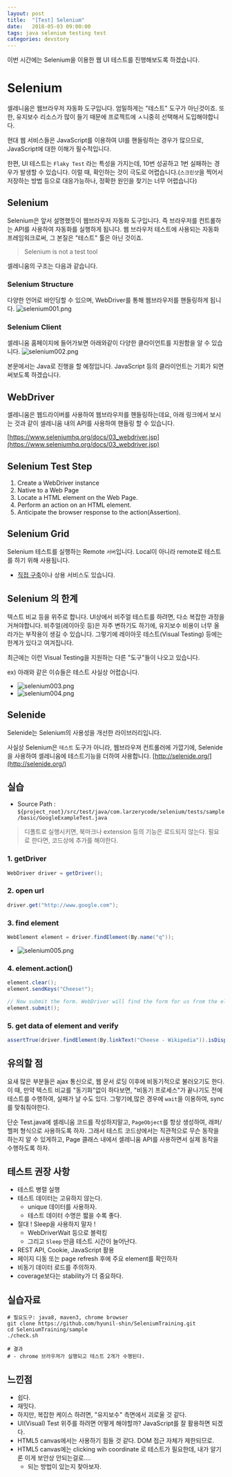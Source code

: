 ```yaml
---
layout: post
title:  "[Test] Selenium"
date:   2018-05-03 09:00:00
tags: java selenium testing test
categories: devstory
---
```


이번 시간에는 Selenium을 이용한 웹 UI 테스트를 진행해보도록 하겠습니다.

# Selenium
셀레니움은 웹브라우저 자동화 도구입니다. 엄밀하게는 "테스트" 도구가 아닌것이죠. 
또한, 유지보수 리소스가 많이 들기 때문에 프로젝트에 ㅅ니중히 선택해서 도입해야합니다.

현대 웹 서비스들은 JavaScript를 이용하여 UI를 핸들링하는 경우가 많으므로, JavaScript에 대한 이해가 필수적입니다.

한편, UI 테스트는 `Flaky Test` 라는 특성을 가지는데, 10번 성공하고 1번 실패하는 경우가 발생할 수 있습니다. 이럴 때, 확인하는 것이 극도로 어렵습니다.(`스크린샷`을 찍어서 저장하는 방법 등으로 대응가능하나, 정확한 원인을 찾기는 너무 어렵습니다)


## Selenium
Selenium은 앞서 설명했듯이 웹브라우저 자동화 도구입니다. 즉 브라우저를 컨트롤하는 API를 사용하여 자동화를 실행하게 됩니다.
웹 브라우저 테스트에 사용되는 자동화 프레임워크로써, 그 본질은 "테스트" 툴은 아닌 것이죠.

> Selenium is not a test tool


셀레니움의 구조는 다음과 같습니다.
### Selenium Structure
다양한 언어로 바인딩할 수 있으며, WebDriver를 통해 웹브라우저를 핸들링하게 됩니다.
![selenium001.png](/static/assets/img/posts/selenium/selenium001.png)


### Selenium Client
셀레니움 홈페이지에 들어가보면 아래와같이 다양한 클라이언트를 지원함을 알 수 있습니다.
![selenium002.png](/static/assets/img/posts/selenium/selenium002.png)



본문에서는 Java로 진행을 할 예정입니다. JavaScript 등의 클라이언트는 기회가 되면 써보도록 하겠습니다.


## WebDriver
셀레니움은 웹드라이버를 사용하여 웹브라우저를 핸들링하는데요, 아래 링크에서 보시는 것과 같이
셀레니움 내의 API를 사용하여 핸들링 할 수 있습니다.

[https://www.seleniumhq.org/docs/03_webdriver.jsp](https://www.seleniumhq.org/docs/03_webdriver.jsp)

## Selenium Test Step
1. Create a WebDriver instance
2. Native to a Web Page
3. Locate a HTML element on the Web Page.
4. Perform an action on an HTML element.
5. Anticipate the browser response to the action(Assertion).


## Selenium Grid
Selenium 테스트를 실행하는 Remote `서버`입니다. Local이 아니라 remote로 테스트를 하기 위해 사용됩니다.

- [직접 구축](https://github.com/groupon/Selenium-Grid-Extras)이나 상용 서비스도 있습니다.

## Selenium 의 한계
텍스트 비교 등을 위주로 합니다. UI상에서 비주얼 테스트를 하려면, 다소 복잡한 과정을 거쳐야합니다.
비주얼(레이아웃 등)은 자주 변하기도 하기에, 유지보수 비용이 너무 올라가는 부작용이 생길 수 있습니다.
그렇기에 레이아웃 테스트(Visual Testing) 등에는 한계가 있다고 여겨집니다.

최근에는 이런 Visual Testing을 지원하는 다른 "도구"들이 나오고 있습니다.

ex) 아래와 같은 이슈들은 테스트 사실상 어렵습니다.
- ![selenium003.png](/static/assets/img/posts/selenium/selenium003.png)
- ![selenium004.png](/static/assets/img/posts/selenium/selenium004.png)


## Selenide
Selenide는 Selenium의 사용성을 개선한 라이브러리입니다.

사실상 Selenium은 `테스트` 도구가 아니라, 웹브라우져 컨트롤러에 가깝기에, Selenide을 사용하여 셀레니움에 테스트기능을 더하여 사용합니다.
[http://selenide.org/](http://selenide.org/)




## 실습
- Source Path : `${project_root}/src/test/java/com.larzerycode/selenium/tests/sample/basic/GoogleExampleTest.java`

> 디폴트로 실행시키면, 북마크나 extension 등의 기능은 로드되지 않는다. 필요로 한다면, 코드상에 추가를 해야한다.


### 1. getDriver
```java
WebDriver driver = getDriver();
```

### 2. open url
```java
driver.get("http://www.google.com");
```


### 3. find element
```java
WebElement element = driver.findElement(By.name("q"));
```

- ![selenium005.png](/static/assets/img/posts/selenium/selenium005.png)



### 4. element.action()
```java
element.clear();
element.sendKeys("Cheese!");

// Now submit the form. WebDriver will find the form for us from the element
element.submit();
```

### 5. get data of element and verify
```java
assertTrue(driver.findElement(By.linkText("Cheese - Wikipedia")).isDisplayed());
```



## 유의할 점
  요새 많은 부분들은 ajax 통신으로, 웹 문서 로딩 이후에 비동기적으로 불러오기도 한다. 이 때, 만약 텍스트 비교를 "동기화"없이 하다보면, "비동기 프로세스"가 끝나기도 전에 테스트를 수행하여, 실패가 날 수도 있다.
  그렇기에,많은 경우에 `wait`을 이용하여, sync를 맞춰줘야한다.


단순 Test.java에 셀레니움 코드를 작성하지말고, `PageObject`를 항상 생성하여, 래퍼/헬퍼 형식으로 사용하도록 하자. 그래서 테스트 코드상에서는 직관적으로 무슨 동작을 하는지 알 수 있게하고, Page 클래스 내에서 셀레니움 API를 사용하면서 실제 동작을 수행하도록 하자.



## 테스트 권장 사항
- 테스트 병렬 실행
- 테스트 데이터는 고유하지 않는다.
    - unique 데이터를 사용하자.
    - 테스트 데이터 수명은 짧을 수록 좋다.
- 절대 ! Sleep을 사용하지 말자 !
    - WebDriverWait 등으로 블럭킹
    - 그리고 `Sleep` 만큼 테스트 시간이 늘어난다.
- REST API, Cookie, JavaScript 활용
- 페이지 디동 또는 page refresh 후에 주요 element를 확인하자
- 비동기 데이터 로드를 주의하자.
- coverage보다는 stability가 더 중요하다.


## 실습자료

```
# 필요도구: java8, maven3, chrome browser
git clone https://github.com/hyunil-shin/SeleniumTraining.git
cd SeleniumTraining/sample
./check.sh

# 결과
# - chrome 브라우져가 실행되고 테스트 2개가 수행된다.
```


## 느낀점
- 쉽다.
- 재밋다.
- 하지만, 복잡한 케이스 하려면, "유지보수" 측면에서 괴로울 것 같다.
- UI(Visual) Test 위주를 하려면 어떻게 해야할까? JavaScript를 잘 활용하면 되겠다.
- HTML5 canvas에서는 사용하기 힘들 것 같다. DOM 접근 자체가 제한되므로.
- HTML5 canvas에는 clicking wih coordinate 로 테스트가 필요한데, 내가 알기론 이게 보안상 안되는걸로....
    - 되는 방법이 있는지 찾아보자.
